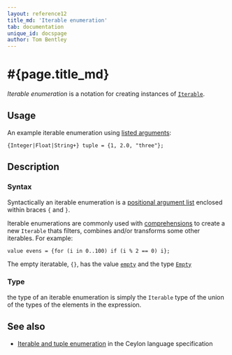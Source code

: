```yaml
---
layout: reference12
title_md: 'Iterable enumeration'
tab: documentation
unique_id: docspage
author: Tom Bentley
---
```


# #{page.title_md}

_Iterable enumeration_ is a notation for creating instances of
[`Iterable`](#{site.urls.apidoc_1_1}/Iterable.type.html).

## Usage 

An example iterable enumeration using 
[listed arguments](../positional-argument-list/#listed_arguments):

<!-- try: -->
    {Integer|Float|String+} tuple = {1, 2.0, "three"};

## Description

### Syntax

Syntactically an iterable enumeration is a 
[positional argument list](../positional-argument-list/) enclosed 
within braces `{` and `}`.

Iterable enumerations are commonly used with 
[comprehensions](../positional-argument-list#comprehension_arguments) to create a 
new `Iterable` thats filters, combines and/or transforms some other 
iterables. For example:

    value evens = {for (i in 0..100) if (i % 2 == 0) i};

The empty iteratable, `{}`, has the value 
[`empty`](#{site.urls.apidoc_1_1}/index.html#empty) and the type
[`Empty`](#{site.urls.apidoc_1_1}/Empty.type.html)

### Type

the type of an iterable enumeration is simply the `Iterable` 
type of the union of the types of the elements in the expression.


## See also

* [Iterable and tuple enumeration](#{site.urls.spec_current}#enumeration) 
  in the Ceylon language specification
